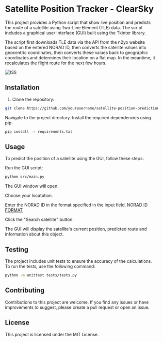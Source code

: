 # Satellite Position Tracker - ClearSky

This project provides a Python script that show live position and predicts the route of a satellite using Two-Line Element (TLE) data. The script includes a graphical user interface (GUI) built using the Tkinter library.

The script first downloads TLE data via the API from the n2yo website based on the entered NORAD ID, then converts the satellite values into geocentric coordinates, then converts these values ​​back to geographic coordinates and determines their location on a flat map. In the meantime, it recalculates the flight route for the next few hours.

![ISS](https://github.com/lstrzelczyk/ClearSky/assets/53365811/65117af9-995b-4d42-820f-41621e365317)


## Installation

1. Clone the repository:

```bash
git clone https://github.com/yourusername/satellite-position-prediction.git
```
Navigate to the project directory.
Install the required dependencies using pip:

```bash
pip install -r requirements.txt
```
## Usage
To predict the position of a satellite using the GUI, follow these steps:

Run the GUI script:
```bash
python src/main.py
```
The GUI window will open.

Choose your locatation.

Enter the NORAD ID in the format specified  in the input field.
[NORAD ID FORMAT](https://en.wikipedia.org/wiki/Satellite_Catalog_Number)

Click the "Search satellite" button.

The GUI will display the satellite's current position, predicted route and information about this object.

## Testing
The project includes unit tests to ensure the accuracy of the calculations. To run the tests, use the following command:

``` bash
python -m unittest tests/tests.py
```
## Contributing
Contributions to this project are welcome. If you find any issues or have improvements to suggest, please create a pull request or open an issue.

## License
This project is licensed under the MIT License.